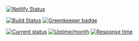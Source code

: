 [![Netlify Status](https://api.netlify.com/api/v1/badges/18a92744-d5ea-410a-ac4b-caa0c5ec5779/deploy-status)](https://app.netlify.com/sites/angry-agnesi-68a0bb/deploys) 

[![Build Status](https://joebateson.visualstudio.com/joebateson/_apis/build/status/jdb8.site?branchName=master)](https://joebateson.visualstudio.com/joebateson/_build/latest?definitionId=4&branchName=master) [![Greenkeeper badge](https://badges.greenkeeper.io/jdb8/site.svg)](https://greenkeeper.io/) 

[![Current status](https://badgen.net/uptime-robot/status/m780862024-50db2c44c703e5c68d6b1ebb)](https://joebateson.com) [![Uptime/month](https://badgen.net/uptime-robot/month/m776548133-1b0028ed9ed9d49b43ee6ea9)](#) [![Response time](https://badgen.net/uptime-robot/response/m776548133-1b0028ed9ed9d49b43ee6ea9)](#)

